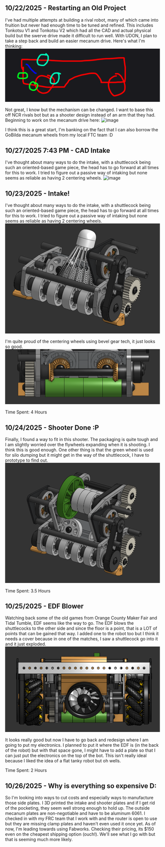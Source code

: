 <!--
  ===================    !!READ THIS NOTICE!!   ====================
  DO NOT edit this file manually. Your changes WILL BE OVERWRITTEN!
  This journal is auto generated and updated by Hack Club Blueprint.
  To edit this file, please edit your journal entries on Blueprint.
  ==================================================================
-->

## 10/22/2025 - Restarting an Old Project
I've had multiple attempts at building a rival robot, many of which came into fruition but never had enough time to be tuned and refined. This includes Tonkotsu V1 and Tonkotsu V2 which had all the CAD and actual physical build but the swerve drive made it difficult to run well. With UDON, I plan to take a step back and build an easier mecanum drive. Here's what I'm thinking:
![UDON Front View](Pictures/UDONSketch.png) 

Not great, I know but the mechanism can be changed. I want to base this off NCR rivals bot but as a shooter design instead of an arm that they had. Beginning to work on the mecanum drive here: 
![image](https://blueprint.hackclub.com/user-attachments/blobs/proxy/eyJfcmFpbHMiOnsiZGF0YSI6NjExOCwicHVyIjoiYmxvYl9pZCJ9fQ==--333a8e6521bf763aa8bb0b6544731f8e7ed27541/image.png)


I think this is a great start, I'm banking on the fact that I can also borrow the GoBilda mecanum wheels from my local FTC team :D  

## 10/27/2025 7:43 PM - CAD Intake  

I've thought about many ways to do the intake, with a shuttlecock being such an oriented-based game piece, the head has to go forward at all times for this to work. I tried to figure out a passive way of intaking but none seems as reliable as having 2 centering wheels.
![image](https://blueprint.hackclub.com/user-attachments/blobs/proxy/eyJfcmFpbHMiOnsiZGF0YSI6NjExOSwicHVyIjoiYmxvYl9pZCJ9fQ==--cf87c79ef50e3c8775c28dd6b963cf075543bc94/image.png)

## 10/23/2025 - Intake!
I've thought about many ways to do the intake, with a shuttlecock being such an oriented-based game piece, the head has to go forward at all times for this to work. I tried to figure out a passive way of intaking but none seems as reliable as having 2 centering wheels. 
![UDON Front View](Pictures/IntakeOnlyImage.png)

I'm quite proud of the centering wheels using bevel gear tech, it just looks so good.
![UDON Front View](Pictures/BevelGearShowing.png)

Time Spent: 4 Hours

## 10/24/2025 - Shooter Done :P
Finally, I found a way to fit in this shooter. The packaging is quite tough and I am slightly worried over the flywheels expanding when it is shooting. I think this is good enough. One other thing is that the green wheel is used for silo dumping but it might get in the way of the shuttlecock, I have to prototype to find out.
![UDON Front View](Pictures/IntakeISOImage.png)

Time Spent: 3.5 Hours

## 10/25/2025 - EDF Blower
Watching back some of the old games from Orange County Maker Fair and Tidal Tumble, EDF seems like the way to go. The EDF blows the shuttlecocks to the other side and since the floor is a point, that is a LOT of points that can be gained that way. I added one to the robot too but I think it needs a cover because in one of the matches, I saw a shuttlecock go into it and it just exploded.
![UDON Front View](Pictures/UdonBackImage.png)

It looks really good but now I have to go back and redesign where I am going to put my electronics. I planned to put it where the EDF is (in the back of the robot) but with that space gone, I might have to add a plate so that I can just put the electronics on the top of the bot. This isn't really ideal because I liked the idea of a flat tanky robot but oh wells.

Time Spent: 2 Hours

## 10/26/2025 - Why is everything so expensive D:
So I'm looking into ways to cut costs and especially ways to manufacture those side plates. I 3D printed the intake and shooter plates and if I get rid of the pocketing, they seem well strong enough to hold up. The outside mecanum plates are non-negotiable and have to be aluminum 6061. I checked in with my FRC team that I work with and the router is open to use but they are missing clamp plates and haven't even used it once yet. As of now, I'm leading towards using Fabworks. Checking their pricing, its $150 even on the cheapest shipping option (ouch!). We'll see what I go with but that is seeming much more likely.
